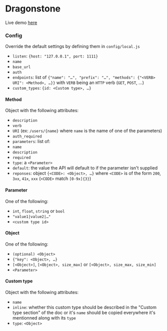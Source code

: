 Dragonstone
===========

Live demo [here](http://dragonstone.darcet.fr)

### Config
Override the default settings by defining them in `config/local.js`
 - `listen`: `{host: "127.0.0.1", port: 1111}`
 - `name`
 - `base_url`
 - `auth`
 - `endpoints`: list of `{"name": "…", "prefix": "…", "methods": {"<VERB> URI": <Method>, …}}` with `VERB` being an `HTTP` verb (`GET`, `POST`, …)
 - `custom_types`: `{id: <Custom type>, …}`

#### Method
Object with the following attributes:
 - `description`
 - `verb`
 - `URI` (ex: `/users/{name}` where `name` is the name of one of the parameters)
 - `auth_required`
 - `parameters`: list of:
  - `name`
  - `description`
  - `required`
  - `type`: a `<Parameter>`
  - `default`: the value the API will default to if the parameter isn't supplied
 - `reponses`: object `{<CODE>: <Object>, …}` where `<CODE>` is of the form `200`, `3xx`, `41x`, `xxx` (`<CODE>` match `[0-9x]{3}`)

#### Parameter
One of the following:
 - `int`, `float`, `string` or `bool`
 - `"value1|value2|…"`
 - `<custom type id>`


#### Object
One of the following:
 - `(optional) <Object>`
 - `{"key": <Object>, …}`
 - `[<Object>]`, `[<Object>, size_max]` or `[<Object>, size_max, size_min]`
 - `<Parameter>`

#### Custom type
Object with the following attributes:
 - `name`
 - `inline`: whether this custom type should be described in the "Custom type section" of the doc or it's `name` should be copied everywhere it's mentionned along with its `type`
 - `type`: `<Object>`
